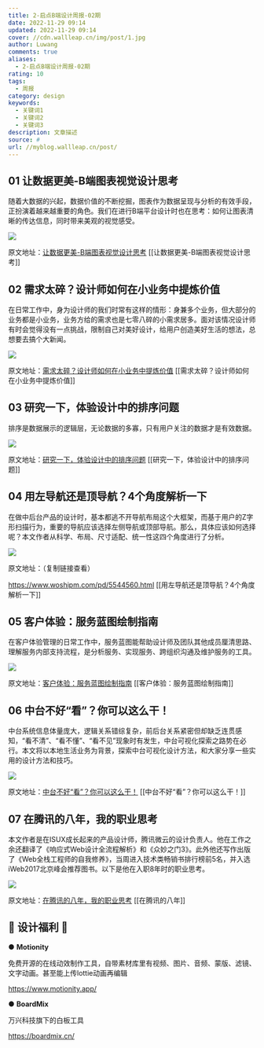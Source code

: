 ```yaml
---
title: 2-启点B端设计周报-02期
date: 2022-11-29 09:14
updated: 2022-11-29 09:14
cover: //cdn.wallleap.cn/img/post/1.jpg
author: Luwang
comments: true
aliases:
  - 2-启点B端设计周报-02期
rating: 10
tags:
  - 周报
category: design
keywords:
  - 关键词1
  - 关键词2
  - 关键词3
description: 文章描述
source: #
url: //myblog.wallleap.cn/post/
---
```


## 01 让数据更美-B端图表视觉设计思考

随着大数据的兴起，数据价值的不断挖掘，图表作为数据呈现与分析的有效手段，正扮演着越来越重要的角色。我们在进行B端平台设计时也在思考：如何让图表清晰的传达信息，同时带来美观的视觉感受。

![](https://cdn.wallleap.cn/img%2Fpic%2Fillustrtion%2F202210311052202.png)

原文地址：[让数据更美-B端图表视觉设计思考](https://mp.weixin.qq.com/s?__biz=MjM5MTg2NDA3MQ==&mid=2651929752&idx=1&sn=eaf503913971e4679ed0903aa2b10475&scene=21#wechat_redirect)
[[让数据更美-B端图表视觉设计思考]]


##  02 需求太碎？设计师如何在小业务中提炼价值

在日常工作中，身为设计师的我们时常有这样的情形：身兼多个业务，但大部分的业务都是小业务，业务方给的需求也是七零八碎的小需求居多。面对该情况设计师有时会觉得没有一点挑战，限制自己对美好设计，给用户创造美好生活的想法，总想要去搞个大新闻。

![](https://cdn.wallleap.cn/img%2Fpic%2Fillustrtion%2F202210311054503.png)

原文地址：[需求太碎？设计师如何在小业务中提炼价值](https://mp.weixin.qq.com/s?__biz=MzUyNjUwOTU3NQ==&mid=2247486801&idx=1&sn=0b58970cb43e3f7b64df027983fdf411&scene=21#wechat_redirect)
[[需求太碎？设计师如何在小业务中提炼价值]]


##  03 研究一下，体验设计中的排序问题

排序是数据展示的逻辑层，无论数据的多寡，只有用户关注的数据才是有效数据。

![](https://cdn.wallleap.cn/img%2Fpic%2Fillustrtion%2F202210311054708.png)

原文地址：[研究一下，体验设计中的排序问题](https://mp.weixin.qq.com/s?__biz=MzIyNTM0NzgzMQ==&mid=2247484311&idx=1&sn=6a1d6996f02bb2146351fdbafcab8ff8&scene=21#wechat_redirect)
[[研究一下，体验设计中的排序问题]]


## 04 用左导航还是顶导航？4个角度解析一下

在做中后台产品的设计时，基本都逃不开导航布局这个大框架，而基于用户的Z字形扫描行为，重要的导航应该选择左侧导航或顶部导航。那么，具体应该如何选择呢？本文作者从科学、布局、尺寸适配、统一性这四个角度进行了分析。

![](https://cdn.wallleap.cn/img%2Fpic%2Fillustrtion%2F202210311055428.png)

原文地址：（复制链接查看）

https://www.woshipm.com/pd/5544560.html
[[用左导航还是顶导航？4个角度解析一下]]


##  05 客户体验：服务蓝图绘制指南

在客户体验管理的日常工作中，服务蓝图能帮助设计师及团队其他成员厘清思路、理解服务内部支持流程，是分析服务、实现服务、跨组织沟通及维护服务的工具。

![](https://cdn.wallleap.cn/img%2Fpic%2Fillustrtion%2F202210311055470.png)

原文地址：[客户体验：服务蓝图绘制指南](https://mp.weixin.qq.com/s?__biz=Mzk0MTI1MDA2NA==&mid=2247487368&idx=1&sn=8311d53820047f118367f1f7171f30e8&scene=21#wechat_redirect)
[[客户体验：服务蓝图绘制指南]]


##  06 中台不好“看”？你可以这么干！

中台系统信息体量庞大，逻辑关系错综复杂，前后台关系紧密但却缺乏连贯感知，“看不清”、“看不懂”、“看不见”现象时有发生，中台可视化探索之路势在必行。本文将以本地生活业务为背景，探索中台可视化设计方法，和大家分享一些实用的设计方法和技巧。

![](https://cdn.wallleap.cn/img%2Fpic%2Fillustrtion%2F202210311056155.png)

原文地址：[中台不好“看”？你可以这么干！](https://mp.weixin.qq.com/s?__biz=Mzg4NjEwOTE1Mw==&mid=2247487008&idx=1&sn=5b3e5f4be15ee857dd4f09a06d8e15ee&scene=21#wechat_redirect)
[[中台不好“看”？你可以这么干！]]


##  07 在腾讯的八年，我的职业思考

本文作者是在ISUX成长起来的产品设计师，腾讯微云的设计负责人。他在工作之余还翻译了《响应式Web设计全流程解析》和《众妙之门3》。此外他还写作出版了《Web全栈工程师的自我修养》，当周进入技术类畅销书排行榜前5名，并入选iWeb2017北京峰会推荐图书。以下是他在入职8年时的职业思考。

![](https://cdn.wallleap.cn/img%2Fpic%2Fillustrtion%2F202210311056919.png)

原文地址：[在腾讯的八年，我的职业思考](https://mp.weixin.qq.com/s?__biz=MjM5NzQxMDkwMg==&mid=2655404723&idx=1&sn=661dd8259221d6f78d18c44e052b5306&scene=21#wechat_redirect)
[[在腾讯的八年]]




## 🌟 设计福利 🌟

● **Motionity**

免费开源的在线动效制作工具，自带素材库里有视频、图片、音频、蒙版、滤镜、文字动画。甚至能上传lottie动画再编辑

https://www.motionity.app/

● **BoardMix**

万兴科技旗下的白板工具

https://boardmix.cn/